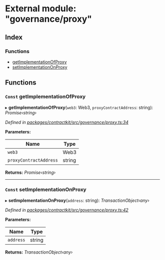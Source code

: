 # External module: "governance/proxy"

## Index

### Functions

* [getImplementationOfProxy](_governance_proxy_.md#const-getimplementationofproxy)
* [setImplementationOnProxy](_governance_proxy_.md#const-setimplementationonproxy)

## Functions

### `Const` getImplementationOfProxy

▸ **getImplementationOfProxy**(`web3`: Web3, `proxyContractAddress`: string): *Promise‹string›*

*Defined in [packages/contractkit/src/governance/proxy.ts:34](https://github.com/celo-org/celo-monorepo/blob/06adf8b7a/packages/contractkit/src/governance/proxy.ts#L34)*

**Parameters:**

Name | Type |
------ | ------ |
`web3` | Web3 |
`proxyContractAddress` | string |

**Returns:** *Promise‹string›*

___

### `Const` setImplementationOnProxy

▸ **setImplementationOnProxy**(`address`: string): *TransactionObject‹any›*

*Defined in [packages/contractkit/src/governance/proxy.ts:42](https://github.com/celo-org/celo-monorepo/blob/06adf8b7a/packages/contractkit/src/governance/proxy.ts#L42)*

**Parameters:**

Name | Type |
------ | ------ |
`address` | string |

**Returns:** *TransactionObject‹any›*
